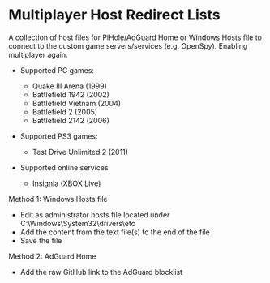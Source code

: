 # Multiplayer Host Redirect Lists

A collection of host files for PiHole/AdGuard Home or Windows Hosts file to connect to the custom game servers/services (e.g. OpenSpy).
Enabling multiplayer again.

* Supported PC games:
  - Quake III Arena (1999)
  - Battlefield 1942 (2002)
  - Battlefield Vietnam (2004)
  - Battlefield 2 (2005)
  - Battlefield 2142 (2006)
  
* Supported PS3 games:
  - Test Drive Unlimited 2 (2011)

* Supported online services
  - Insignia (XBOX Live)

Method 1: Windows Hosts file
- Edit as administrator hosts file located under C:\Windows\System32\drivers\etc
- Add the content from the text file(s) to the end of the file
- Save the file

Method 2: AdGuard Home
- Add the raw GitHub link to the AdGuard blocklist
